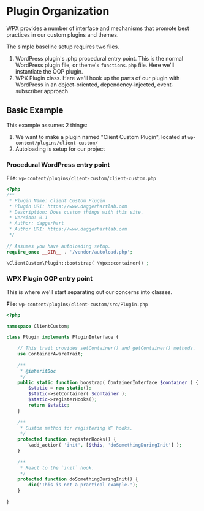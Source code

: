 # Plugin Organization

WPX provides a number of interface and mechanisms that promote best practices in our custom plugins and themes.

The simple baseline setup requires two files.

1. WordPress plugin's .php procedural entry point. This is the normal WordPress plugin file, or theme's `functions.php` file. Here we'll instantiate the OOP plugin.
1. WPX Plugin class. Here we'll hook up the parts of our plugin with WordPress in an object-oriented, dependency-injected, event-subscriber approach.

## Basic Example

This example assumes 2 things:

1. We want to make a plugin named "Client Custom Plugin", located at `wp-content/plugins/client-custom/`
1. Autoloading is setup for our project

### Procedural WordPress entry point

**File:** `wp-content/plugins/client-custom/client-custom.php`
```php
<?php 
/**
 * Plugin Name: Client Custom Plugin
 * Plugin URI: https://www.daggerhartlab.com
 * Description: Does custom things with this site.
 * Version: 0.1
 * Author: daggerhart
 * Author URI: https://www.daggerhartlab.com
 */
 
// Assumes you have autoloading setup.
require_once __DIR__ . '/vendor/autoload.php';

\ClientCustom\Plugin::bootstrap( \Wpx::container() ;
```

### WPX Plugin OOP entry point

This is where we'll start separating out our concerns into classes.

**File:** `wp-content/plugins/client-custom/src/Plugin.php`
```php
<?php

namespace ClientCustom;

class Plugin implements PluginInterface {

	// This trait provides setContainer() and getContainer() methods.
	use ContainerAwareTrait;
	
	/**
	 * @inheritDoc
	 */
	public static function boostrap( ContainerInterface $container ) {
		$static = new static();
		$static->setContainer( $container );
		$static->registerHooks();
		return $static;
	}
	
	/**
	 * Custom method for registering WP hooks.
	 */
	protected function registerHooks() {
		\add_action( 'init', [$this, 'doSomethingDuringInit'] );
	}
	
	/**
	 * React to the `init` hook.
	 */
	protected function doSomethingDuringInit() {
		die('This is not a practical example.');
	}
	
}
```



